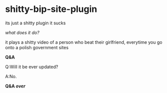 # shitty-bip-site-plugin
its just a shitty plugin it sucks

_what does it do?_

it plays a shitty video of a person who beat their girlfriend, everytime you go onto a polish government sites

**Q&A**

Q:Will it be ever updated?

A:No.

**Q&A _over_**
